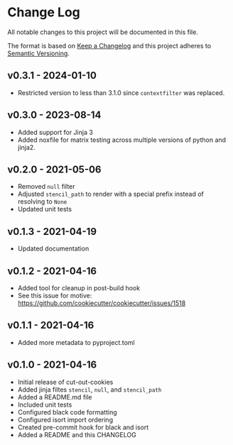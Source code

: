 # Change Log

All notable changes to this project will be documented in this file.

The format is based on [Keep a Changelog](http://keepachangelog.com/)
and this project adheres to [Semantic Versioning](http://semver.org/).

## v0.3.1 - 2024-01-10
- Restricted version to less than 3.1.0 since `contextfilter` was replaced.

## v0.3.0 - 2023-08-14
- Added support for Jinja 3
- Added noxfile for matrix testing across multiple versions of python and jinja2.

## v0.2.0 - 2021-05-06
- Removed `null` filter
- Adjusted `stencil_path` to render with a special prefix instead of resolving to `None`
- Updated unit tests

## v0.1.3 - 2021-04-19
- Updated documentation

## v0.1.2 - 2021-04-16
- Added tool for cleanup in post-build hook
- See this issue for motive: https://github.com/cookiecutter/cookiecutter/issues/1518

## v0.1.1 - 2021-04-16
- Added more metadata to pyproject.toml

## v0.1.0 - 2021-04-16
- Initial release of cut-out-cookies
- Added jinja filtes `stencil`, `null`, and `stencil_path`
- Added a README.md file
- Included unit tests
- Configured black code formatting
- Configured isort import ordering
- Created pre-commit hook for black and isort
- Added a README and this CHANGELOG

